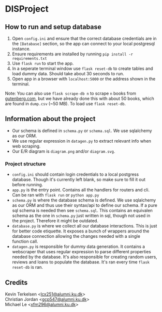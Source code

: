# DISProject
## How to run and setup database
1. Open ``config.ini`` and ensure that the correct database credentials are in the ``[Database]`` section, so the app can connect to your local postgresql instance.  
2. Ensure requirements are installed by running ``pip install -r requirements.txt``  
3. Use ``flask run`` to start the app.  
4. In a seperate terminal window use ``flask reset-db`` to create tables and load dummy data. Should take about 30 seconds to run.  
5. Open app in a browser with ``localhost:5000`` or the address shown in the terminal.  
  
Note: You can also use ``flask scrape-db n`` to scrape ``n`` books from [gutenberg.com](https://www.gutenberg.org/), but we have already done this with about 50 books, which are found in ``dump.csv`` (~50 MB). To load use ``flask reset-db``.  


## Information about the project
- Our schema is defined in ``schema.py`` or ``schema.sql``. We use sqlalchemy as our ORM.  
- We use regular expression in ``datagen.py`` to extract relevant info when web scraping.   
- Our E/R diagram is ``diagram.png`` and/or ``diagram.svg``. 

### Project structure
- ``config.ini`` should contain login credentials to a local postgress database. Though it's currently left blank, so make sure to fill it out before running.   
- ``app.py`` is the entry point. Contains all the handlers for routers and cli. Can be ran with ``flask run`` or ``python app.py``  
- ``schema.py`` is where the database schema is defined. We use sqlalchemy as our ORM and thus use their syntax/api to define our schema. If a pure sql schema is needed then see ``schema.sql``. This contains an equivalen schema as the one in ``schema.py`` just written in sql, though not used in the project. Therefore it might be outdated.  
- ``database.py`` is where we collect all our database interactions. This is just for better code etiquette. It exposes a bunch of wrappers around the database connection allowing the changes needed with a single function call.
- ``datagen.py`` is responsible for dummy data generation. It contains a webscraper that uses regular expression to parse different properties needed by the database. It's also responsible for creating random users, reviews and loans to populate the database. It's ran every time ``flask reset-db`` is ran.  

## Credits
Kevin Terkelsen \<lcx251@alumni.ku.dk>  
Christian Jordan \<gcp547@alumni.ku.dk>  
Michael Le \<xfm296@alumni.ku.dk>  
